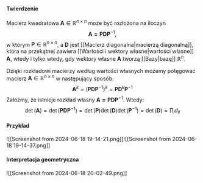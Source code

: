 #### Twierdzenie
Macierz kwadratowa $\boldsymbol{A}\in\mathbb{R}^{n\times n}$ może być rozłożona na iloczyn
$$
\boldsymbol{A=PDP}^{-1},
$$
w którym $\boldsymbol{P}\in\mathbb{R}^{n\times n}$, a $\boldsymbol{D}$ jest [[Macierz diagonalna|macierzą diagonalną]], która na przekątnej zawiera [[Wartości i wektory własne|wartości własne]] $\boldsymbol{A}$, wtedy i tylko wtedy, gdy wektory własne $\boldsymbol{A}$ tworzą [[Bazy|bazę]] $\mathbb{R}^n$.

Dzięki rozkładowi macierzy według wartości własnych możemy potęgować macierz $\boldsymbol{A}\in\mathbb{R}^{n\times n}$ w następujący sposób:
$$
\boldsymbol{A}^k=(\boldsymbol{PDP}^{-1})^k=\boldsymbol{PD}^k\boldsymbol{P}^{-1}
$$
Załóżmy, że istnieje rozkład własny $\boldsymbol{A=PDP}^{-1}$. Wtedy:
$$
\det(\boldsymbol{A})=\det(\boldsymbol{PDP}^{-1})=\det(\boldsymbol{P})\det(\boldsymbol{D})\det(\boldsymbol{P}^{-1})=\det(\boldsymbol{D})=\prod_id_{ii}
$$

#### Przykład
![[Screenshot from 2024-06-18 19-14-21.png]]![[Screenshot from 2024-06-18 19-14-37.png]]

#### Interpretacja geometryczna
![[Screenshot from 2024-06-18 20-02-49.png]]
